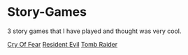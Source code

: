 # Story-Games
3 story games that I have played and thought was very cool.

[Cry Of Fear](https://github.com/edisonp9/Story-Games/blob/Cry-Of-Fear/cry-of-fear.md)
[Resident Evil](https://github.com/edisonp9/Story-Games/blob/Resident-Evil/Resident-Evil.md)
[Tomb Raider](https://github.com/edisonp9/Story-Games/blob/Tomb-Raider/Tomb-Raider.md)
